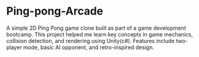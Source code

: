 # Ping-pong-Arcade
A simple 2D Ping Pong game clone built as part of a game development bootcamp. This project helped me learn key concepts in game mechanics, collision detection, and rendering using Unity(c#). Features include two-player mode, basic AI opponent, and retro-inspired design.
